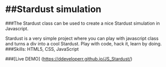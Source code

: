 ##Stardust simulation
=========

###The Stardust class can be used to create a nice Stardust simulation in Javascript.

Stardust is a very simple project where you can play with javascript class and turns a div into a cool Stardust. Play with code, hack it, learn by doing.
###Skills: HTML5, CSS, JavaScript

###[Live DEMO] (https://ddeveloperr.github.io/JS_Stardust/)


